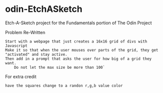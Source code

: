 # odin-EtchASketch
Etch-A-Sketch project for the Fundamentals portion of The Odin Project

Problem Re-Written

    Start with a webpage that just creates a 16x16 grid of divs with Javascript
    Make it so that when the user mouses over parts of the grid, they get "activated" and stay active.
    Then add in a prompt that asks the user for how big of a grid they want.
        Do not let the max size be more than 100`

For extra credit

    have the squares change to a randon r,g,b value color